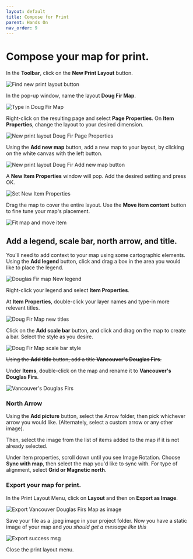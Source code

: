 ```yaml
---
layout: default
title: Compose for Print
parent: Hands On
nav_order: 9
---
```


# Compose your map for print.
In the **Toolbar**, click on the **New Print Layout** button.

![Find new print layout button](New-Print-Layout-button_20200823.png)

In the pop-up window, name the layout **Doug Fir Map**.

![Type in Doug Fir Map](create-Doug-Fir-Map_20200823.png)

Right-click on the resulting page and select **Page Properties**. On **Item Properties**, change the layout to your desired dimension.

![New print layout Doug Fir Page Properties](Doug-Fir-Map-Page-properties_20200823.png)

Using the **Add new map** button, add a new map to your layout, by clicking on the white canvas with the left button.

![New print layout Doug Fir Add new map button](Doug-Fir-Map-Add-new-Map-button_20200823.png)

A **New Item Properties** window will pop. Add the desired setting and press OK.

![Set New Item Properties](Doug-Fir-Map-pop-up-window_20200823.png)

Drag the map to cover the entire layout. Use the **Move item content** button to fine tune your map's placement.

![Fit map and move item](Doug-Fir-Map-Move-item-content_20200823.png)

## Add a legend, scale bar, north arrow, and title.
You'll need to add context to your map using some cartographic elements.  
Using the **Add legend** button, click and drag a box in the area you would like to place the legend.

![Douglas Fir map New legend](Doug-fir-map-add-new-legend_20200823.png)

Right-click your legend and select **Item Properties**.

At **Item Properties**, double-click your layer names and type-in more relevant titles. 

![Doug Fir Map new titles](Doug-fir-map-item-properties-legend_20200823.png)

Click on the **Add scale bar** button, and click and drag on the map to create a bar. Select the style as you desire.

![Doug Fir Map scale bar style](Doug-fir-map-add-scalebar_20200823.png)

~~Using the **Add title** button, add a title **Vancouver's Douglas Firs**.~~

Under **Items**, double-click on the map and rename it to **Vancouver's Douglas Firs**.

![Vancouver's Douglas Firs](Vancouvers-douglas-firs-map_20200823.png)

### North Arrow
Using the **Add picture** button, select the Arrow folder, then pick whichever arrow you would like. (Alternately, select a custom arrow or any other image).

Then, select the image from the list of items added to the map if it is not already selected.

Under item properties, scroll down until you see Image Rotation. Choose **Sync with map**, then select the map you'd like to sync with. For type of alignment, select **Grid or Magnetic north**.

### Export your map for print.
In the Print Layout Menu, click on **Layout** and then on **Export as Image**.

![Export Vancouver Douglas Firs Map as image](Vancouvers-Douglas-Firs-save-as-image_20200823.png)

Save your file as a .jpeg image in your project folder. Now you have a static image of your map and *you should get a message like this*

![Export success msg](Export-Success-Message_20200823.png)

Close the print layout menu.

